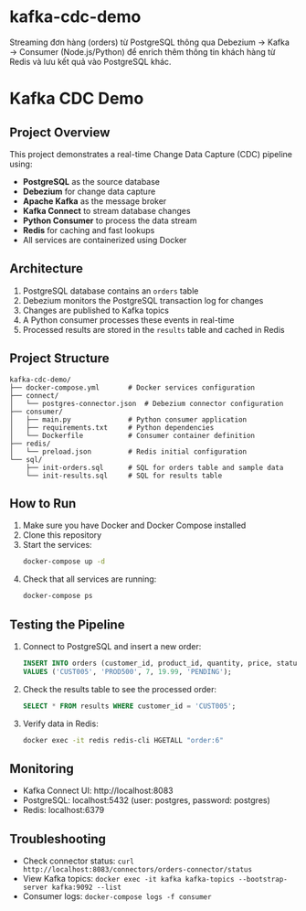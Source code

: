 # kafka-cdc-demo
Streaming đơn hàng (orders) từ PostgreSQL thông qua Debezium → Kafka → Consumer (Node.js/Python) để enrich thêm thông tin khách hàng từ Redis và lưu kết quả vào PostgreSQL khác.

# Kafka CDC Demo

## Project Overview

This project demonstrates a real-time Change Data Capture (CDC) pipeline using:
- **PostgreSQL** as the source database
- **Debezium** for change data capture
- **Apache Kafka** as the message broker
- **Kafka Connect** to stream database changes
- **Python Consumer** to process the data stream
- **Redis** for caching and fast lookups
- All services are containerized using Docker

## Architecture

1. PostgreSQL database contains an `orders` table
2. Debezium monitors the PostgreSQL transaction log for changes
3. Changes are published to Kafka topics
4. A Python consumer processes these events in real-time
5. Processed results are stored in the `results` table and cached in Redis

## Project Structure

```
kafka-cdc-demo/
├── docker-compose.yml       # Docker services configuration
├── connect/
│   └── postgres-connector.json  # Debezium connector configuration
├── consumer/
│   ├── main.py              # Python consumer application
│   ├── requirements.txt     # Python dependencies
│   └── Dockerfile           # Consumer container definition
├── redis/
│   └── preload.json         # Redis initial configuration
└── sql/
    ├── init-orders.sql      # SQL for orders table and sample data
    └── init-results.sql     # SQL for results table
```

## How to Run

1. Make sure you have Docker and Docker Compose installed
2. Clone this repository
3. Start the services:
   ```bash
   docker-compose up -d
   ```
4. Check that all services are running:
   ```bash
   docker-compose ps
   ```

## Testing the Pipeline

1. Connect to PostgreSQL and insert a new order:
   ```sql
   INSERT INTO orders (customer_id, product_id, quantity, price, status)
   VALUES ('CUST005', 'PROD500', 7, 19.99, 'PENDING');
   ```

2. Check the results table to see the processed order:
   ```sql
   SELECT * FROM results WHERE customer_id = 'CUST005';
   ```

3. Verify data in Redis:
   ```bash
   docker exec -it redis redis-cli HGETALL "order:6"
   ```

## Monitoring

- Kafka Connect UI: http://localhost:8083
- PostgreSQL: localhost:5432 (user: postgres, password: postgres)
- Redis: localhost:6379

## Troubleshooting

- Check connector status: `curl http://localhost:8083/connectors/orders-connector/status`
- View Kafka topics: `docker exec -it kafka kafka-topics --bootstrap-server kafka:9092 --list`
- Consumer logs: `docker-compose logs -f consumer`
